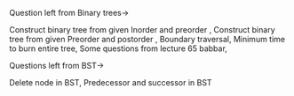 Question left from Binary trees-> 

Construct binary tree from given Inorder and preorder , 
Construct binary tree from given Preorder and postorder , 
Boundary traversal, 
Minimum time to burn entire tree, 
Some questions from lecture 65 babbar, 


Questions left from BST->

Delete node in BST, 
Predecessor and successor in BST

